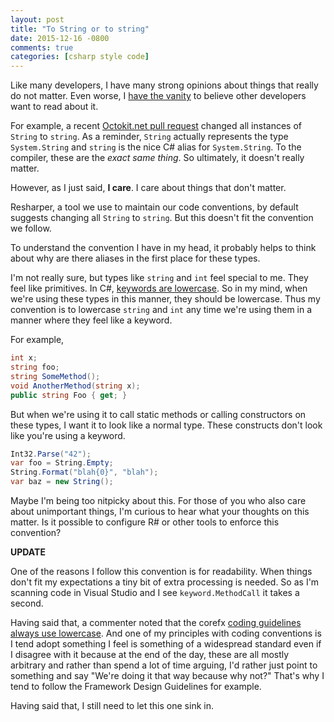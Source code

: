 ```yaml
---
layout: post
title: "To String or to string"
date: 2015-12-16 -0800
comments: true
categories: [csharp style code]
---
```


Like many developers, I have many strong opinions about things that really do not matter. Even worse, I [have the vanity](http://haacked.com/archive/2004/10/08/bloggingispurevanity.aspx/) to believe other developers want to read about it.

For example, a recent [Octokit.net pull request](https://github.com/octokit/octokit.net/pull/1012) changed all instances of `String` to `string`. As a reminder, `String` actually represents the type `System.String` and `string` is the nice C# alias for `System.String`. To the compiler, these are the _exact same thing_. So ultimately, it doesn't really matter.

However, as I just said, __I care__. I care about things that don't matter.

Resharper, a tool we use to maintain our code conventions, by default suggests changing all `String` to `string`. But this doesn't fit the convention we follow.

To understand the convention I have in my head, it probably helps to think about why are there aliases in the first place for these types.

I'm not really sure, but types like `string` and `int` feel special to me. They feel like primitives. In C#, [keywords are lowercase](https://msdn.microsoft.com/en-us/library/x53a06bb.aspx). So in my mind, when we're using these types in this manner, they should be lowercase. Thus my convention is to lowercase `string` and `int` any time we're using them in a manner where they feel like a keyword.

For example,

```csharp
int x;
string foo;
string SomeMethod();
void AnotherMethod(string x);
public string Foo { get; }
```

But when we're using it to call static methods or calling constructors on these types, I want it to look like a normal type. These constructs don't look like you're using a keyword.

```csharp
Int32.Parse("42");
var foo = String.Empty;
String.Format("blah{0}", "blah");
var baz = new String();
```

Maybe I'm being too nitpicky about this. For those of you who also care about unimportant things, I'm curious to hear what your thoughts on this matter. Is it possible to configure R# or other tools to enforce this convention?

__UPDATE__

One of the reasons I follow this convention is for readability. When things don't fit my expectations a tiny bit of extra processing is needed. So as I'm scanning code in Visual Studio and I see `keyword.MethodCall` it takes a second.

Having said that, a commenter noted that the corefx [coding guidelines always use lowercase](https://github.com/dotnet/corefx/blob/master/Documentation/coding-guidelines/coding-style.md). And one of my principles with coding conventions is I tend adopt something I feel is something of a widespread standard even if I disagree with it because at the end of the day, these are all mostly arbitrary and rather than spend a lot of time arguing, I'd rather just point to something and say "We're doing it that way because why not?" That's why I tend to follow the Framework Design Guidelines for example.

Having said that, I still need to let this one sink in.
